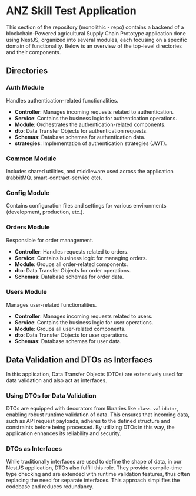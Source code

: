 # ANZ Skill Test Application

This section of the repository (monolithic - repo) contains a backend of a blockchain-Powered agricultural Supply Chain Prototype application done using NestJS, organized into several modules, each focusing on a specific domain of functionality. Below is an overview of the top-level directories and their components.

## Directories

### Auth Module
Handles authentication-related functionalities.
- **Controller**: Manages incoming requests related to authentication.
- **Service**: Contains the business logic for authentication operations.
- **Module**: Orchestrates the authentication-related components.
- **dto**: Data Transfer Objects for authentication requests.
- **Schemas**: Database schemas for authentication data.
- **strategies**: Implementation of authentication strategies (JWT).

### Common Module
Includes shared utilities, and middleware used across the application (rabbitMQ, smart-contract-service etc).

### Config Module
Contains configuration files and settings for various environments (development, production, etc.).


### Orders Module
Responsible for order management.
- **Controller**: Handles requests related to orders.
- **Service**: Contains business logic for managing orders.
- **Module**: Groups all order-related components.
- **dto**: Data Transfer Objects for order operations.
- **Schemas**: Database schemas for order data.

### Users Module
Manages user-related functionalities.
- **Controller**: Manages incoming requests related to users.
- **Service**: Contains the business logic for user operations.
- **Module**: Groups all user-related components.
- **dto**: Data Transfer Objects for user operations.
- **Schemas**: Database schemas for user data.

## Data Validation and DTOs as Interfaces

In this application, Data Transfer Objects (DTOs) are extensively used for data validation and also act as interfaces.

### Using DTOs for Data Validation
DTOs are equipped with decorators from libraries like `class-validator`, enabling robust runtime validation of data. This ensures that incoming data, such as API request payloads, adheres to the defined structure and constraints before being processed. By utilizing DTOs in this way, the application enhances its reliability and security.

### DTOs as Interfaces
While traditionally interfaces are used to define the shape of data, in our NestJS application, DTOs also fulfill this role. They provide compile-time type checking and are extended with runtime validation features, thus often replacing the need for separate interfaces. This approach simplifies the codebase and reduces redundancy.
